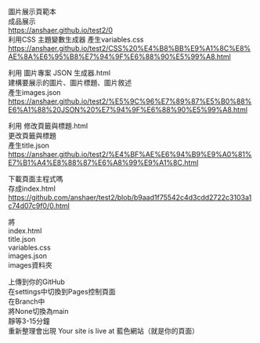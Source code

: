 圖片展示頁範本  
成品展示  
https://anshaer.github.io/test2/0  
利用CSS 主題變數生成器
產生variables.css  
https://anshaer.github.io/test2/CSS%20%E4%B8%BB%E9%A1%8C%E8%AE%8A%E6%95%B8%E7%94%9F%E6%88%90%E5%99%A8.html  

  
利用 圖片專案 JSON 生成器.html  
建構要展示的圖片、圖片標題、圖片敘述  
產生images.json  
https://anshaer.github.io/test2/%E5%9C%96%E7%89%87%E5%B0%88%E6%A1%88%20JSON%20%E7%94%9F%E6%88%90%E5%99%A8.html  

利用 修改頁籤與標題.html  
更改頁籤與標題   
產生title.json  
https://anshaer.github.io/test2/%E4%BF%AE%E6%94%B9%E9%A0%81%E7%B1%A4%E8%88%87%E6%A8%99%E9%A1%8C.html

下載頁面主程式嗎  
存成index.html  
https://github.com/anshaer/test2/blob/b9aad1f75542c4d3cdd2722c3103a1c74d07c9f0/0.html

將  
index.html  
title.json  
variables.css  
images.json  
images資料夾  
  
上傳到你的GitHub   
在settings中切換到Pages控制頁面  
在Branch中  
將None切換為main   
靜等3-15分鐘  
重新整理會出現
Your site is live at 藍色網站（就是你的頁面）


